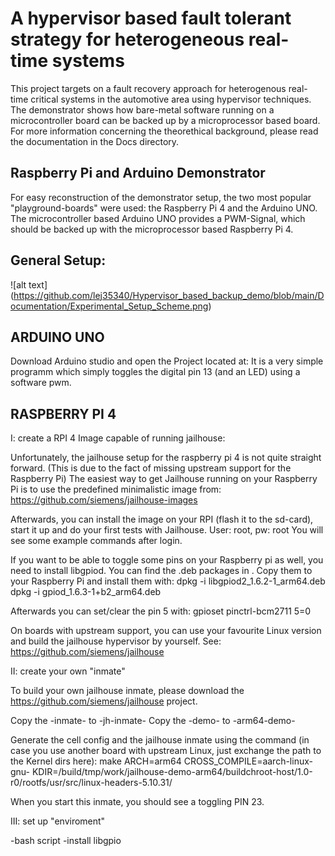# A hypervisor based fault tolerant strategy for heterogeneous real-time systems

This project targets on a fault recovery approach for heterogenous real-time critical systems in the automotive area using hypervisor techniques.
The demonstrator shows how bare-metal software running on a microcontroller board can be backed up by a microprocessor based board.
For more information concerning the theorethical background, please read the documentation in the Docs directory.                                                    

## Raspberry Pi and Arduino Demonstrator
For easy reconstruction of the demonstrator setup, the two most popular "playground-boards" were used: the Raspberry Pi 4 and the Arduino UNO.
The microcontroller based Arduino UNO provides a PWM-Signal, which should be backed up with the microprocessor based Raspberry Pi 4.


## General Setup:

![alt text] (https://github.com/lej35340/Hypervisor_based_backup_demo/blob/main/Documentation/Experimental_Setup_Scheme.png)

## ARDUINO UNO
Download Arduino studio and open the Project located at: <link>
It is a very simple programm which simply toggles the digital pin 13 (and an LED) using a software pwm.


## RASPBERRY PI 4
I: create a RPI 4 Image capable of running jailhouse:

Unfortunately, the jailhouse setup for the raspberry pi 4 is not quite straight forward. (This is due to the fact of missing upstream support for the Raspberry Pi)
The easiest way to get Jailhouse running on your Raspberry Pi is to use the predefined minimalistic image from:
https://github.com/siemens/jailhouse-images

Afterwards, you can install the image on your RPI (flash it to the sd-card), start it up and do your first tests with Jailhouse.
User: root, pw: root
You will see some example commands after login.

If you want to be able to toggle some pins on your Raspberry pi as well, you need to install libgpiod. You can find the .deb packages in <link>. Copy them to your Raspberry Pi and install them with:
dpkg -i libgpiod2_1.6.2-1_arm64.deb
dpkg -i gpiod_1.6.3-1+b2_arm64.deb

Afterwards you can set/clear the pin 5 with:
gpioset pinctrl-bcm2711 5=0

On boards with upstream support, you can use your favourite Linux version and build the jailhouse hypervisor by yourself. See:
https://github.com/siemens/jailhouse


II: create your own "inmate"

To build your own jailhouse inmate, please download the 
https://github.com/siemens/jailhouse
project.

Copy the -inmate- to -jh-inmate-
Copy the -demo- to -arm64-demo-

Generate the cell config and the jailhouse inmate using the command (in case you use another board with upstream Linux, just exchange the path to the Kernel dirs here):
make ARCH=arm64 CROSS_COMPILE=aarch-linux-gnu- KDIR=<path-to-Jailhouse-image-from-I>/build/tmp/work/jailhouse-demo-arm64/buildchroot-host/1.0-r0/rootfs/usr/src/linux-headers-5.10.31/

When you start this inmate, you should see a toggling PIN 23.

III: set up "enviroment"

-bash script
-install libgpio

